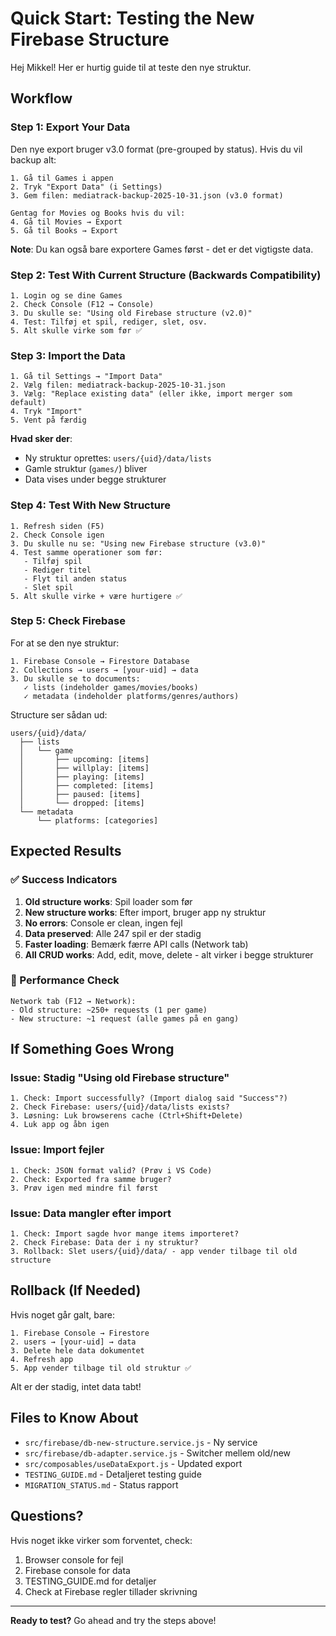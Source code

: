 # Quick Start: Testing the New Firebase Structure

Hej Mikkel! Her er hurtig guide til at teste den nye struktur.

## Workflow

### Step 1: Export Your Data

Den nye export bruger v3.0 format (pre-grouped by status). Hvis du vil backup alt:

```
1. Gå til Games i appen
2. Tryk "Export Data" (i Settings)
3. Gem filen: mediatrack-backup-2025-10-31.json (v3.0 format)

Gentag for Movies og Books hvis du vil:
4. Gå til Movies → Export
5. Gå til Books → Export
```

**Note**: Du kan også bare exportere Games først - det er det vigtigste data.

### Step 2: Test With Current Structure (Backwards Compatibility)

```
1. Login og se dine Games
2. Check Console (F12 → Console)
3. Du skulle se: "Using old Firebase structure (v2.0)"
4. Test: Tilføj et spil, rediger, slet, osv.
5. Alt skulle virke som før ✅
```

### Step 3: Import the Data

```
1. Gå til Settings → "Import Data"
2. Vælg filen: mediatrack-backup-2025-10-31.json
3. Vælg: "Replace existing data" (eller ikke, import merger som default)
4. Tryk "Import"
5. Vent på færdig
```

**Hvad sker der**:
- Ny struktur oprettes: `users/{uid}/data/lists`
- Gamle struktur (`games/`) bliver
- Data vises under begge strukturer

### Step 4: Test With New Structure

```
1. Refresh siden (F5)
2. Check Console igen
3. Du skulle nu se: "Using new Firebase structure (v3.0)"
4. Test samme operationer som før:
   - Tilføj spil
   - Rediger titel
   - Flyt til anden status
   - Slet spil
5. Alt skulle virke + være hurtigere ✅
```

### Step 5: Check Firebase

For at se den nye struktur:

```
1. Firebase Console → Firestore Database
2. Collections → users → [your-uid] → data
3. Du skulle se to documents:
   ✓ lists (indeholder games/movies/books)
   ✓ metadata (indeholder platforms/genres/authors)
```

Structure ser sådan ud:

```
users/{uid}/data/
  ├── lists
  │   └── game
  │       ├── upcoming: [items]
  │       ├── willplay: [items]
  │       ├── playing: [items]
  │       ├── completed: [items]
  │       ├── paused: [items]
  │       └── dropped: [items]
  └── metadata
      └── platforms: [categories]
```

## Expected Results

### ✅ Success Indicators

1. **Old structure works**: Spil loader som før
2. **New structure works**: Efter import, bruger app ny struktur
3. **No errors**: Console er clean, ingen fejl
4. **Data preserved**: Alle 247 spil er der stadig
5. **Faster loading**: Bemærk færre API calls (Network tab)
6. **All CRUD works**: Add, edit, move, delete - alt virker i begge strukturer

### 🔄 Performance Check

```
Network tab (F12 → Network):
- Old structure: ~250+ requests (1 per game)
- New structure: ~1 request (alle games på en gang)
```

## If Something Goes Wrong

### Issue: Stadig "Using old Firebase structure"
```
1. Check: Import successfully? (Import dialog said "Success"?)
2. Check Firebase: users/{uid}/data/lists exists?
3. Løsning: Luk browserens cache (Ctrl+Shift+Delete)
4. Luk app og åbn igen
```

### Issue: Import fejler
```
1. Check: JSON format valid? (Prøv i VS Code)
2. Check: Exported fra samme bruger?
3. Prøv igen med mindre fil først
```

### Issue: Data mangler efter import
```
1. Check: Import sagde hvor mange items importeret?
2. Check Firebase: Data der i ny struktur?
3. Rollback: Slet users/{uid}/data/ - app vender tilbage til old structure
```

## Rollback (If Needed)

Hvis noget går galt, bare:

```
1. Firebase Console → Firestore
2. users → [your-uid] → data
3. Delete hele data dokumentet
4. Refresh app
5. App vender tilbage til old struktur ✅
```

Alt er der stadig, intet data tabt!

## Files to Know About

- `src/firebase/db-new-structure.service.js` - Ny service
- `src/firebase/db-adapter.service.js` - Switcher mellem old/new
- `src/composables/useDataExport.js` - Updated export
- `TESTING_GUIDE.md` - Detaljeret testing guide
- `MIGRATION_STATUS.md` - Status rapport

## Questions?

Hvis noget ikke virker som forventet, check:
1. Browser console for fejl
2. Firebase console for data
3. TESTING_GUIDE.md for detaljer
4. Check at Firebase regler tillader skrivning

---

**Ready to test?** Go ahead and try the steps above!
